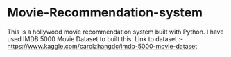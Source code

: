 # Movie-Recommendation-system
 This is a hollywood movie recommendation system built with Python. I have used IMDB 5000 Movie Dataset to built this. Link to dataset :- https://www.kaggle.com/carolzhangdc/imdb-5000-movie-dataset
